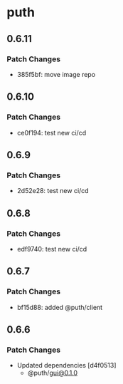 # puth

## 0.6.11

### Patch Changes

- 385f5bf: move image repo

## 0.6.10

### Patch Changes

- ce0f194: test new ci/cd

## 0.6.9

### Patch Changes

- 2d52e28: test new ci/cd

## 0.6.8

### Patch Changes

- edf9740: test new ci/cd

## 0.6.7

### Patch Changes

- bf15d88: added @puth/client

## 0.6.6

### Patch Changes

- Updated dependencies [d4f0513]
  - @puth/gui@0.1.0
